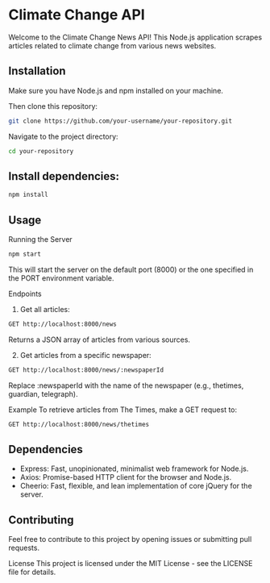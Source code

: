 # Climate Change API

Welcome to the Climate Change News API! This Node.js application scrapes articles related to climate change from various news websites.

## Installation

Make sure you have Node.js and npm installed on your machine.

Then clone this repository:

   ```bash
git clone https://github.com/your-username/your-repository.git
   ```
   

Navigate to the project directory:

   ```bash
  cd your-repository
   ```

## Install dependencies:

```bash
npm install
```

## Usage

Running the Server

```bash
npm start
```

This will start the server on the default port (8000) or the one specified in the PORT environment variable.

Endpoints

1. Get all articles:

```bash
GET http://localhost:8000/news
```

Returns a JSON array of articles from various sources.

2. Get articles from a specific newspaper:
   
```bash
GET http://localhost:8000/news/:newspaperId
```

Replace :newspaperId with the name of the newspaper (e.g., thetimes, guardian, telegraph).

Example
To retrieve articles from The Times, make a GET request to:

```bash
GET http://localhost:8000/news/thetimes
```

## Dependencies

- Express: Fast, unopinionated, minimalist web framework for Node.js.
- Axios: Promise-based HTTP client for the browser and Node.js.
- Cheerio: Fast, flexible, and lean implementation of core jQuery for the server.

## Contributing

Feel free to contribute to this project by opening issues or submitting pull requests.

License
This project is licensed under the MIT License - see the LICENSE file for details.


